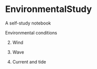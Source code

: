 # EnvironmentalStudy
A self-study notebook

Environmental conditions

2. Wind

3. Wave 

4. Current and tide


